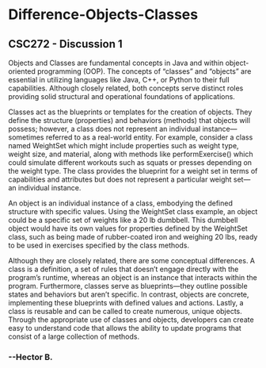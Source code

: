 # Difference-Objects-Classes
## CSC272 - Discussion 1
Objects and Classes are fundamental concepts in Java and within object-oriented programming (OOP). The concepts of “classes” and “objects” are essential in utilizing languages like Java, C++, or Python to their full capabilities. Although closely related, both concepts serve distinct roles providing solid structural and operational foundations of applications.

Classes act as the blueprints or templates for the creation of objects. They define the structure (properties) and behaviors (methods) that objects will possess; however, a class does not represent an individual instance—sometimes referred to as a real-world entity. For example, consider a class named WeightSet which might include properties such as weight type, weight size, and material, along with methods like performExercise() which could simulate different workouts such as squats or presses depending on the weight type. The class provides the blueprint for a weight set in terms of capabilities and attributes but does not represent a particular weight set—an individual instance.

An object is an individual instance of a class, embodying the defined structure with specific values. Using the WeightSet class example, an object could be a specific set of weights like a 20 lb dumbbell. This dumbbell object would have its own values for properties defined by the WeightSet class, such as being made of rubber-coated iron and weighing 20 lbs, ready to be used in exercises specified by the class methods.

Although they are closely related, there are some conceptual differences. A class is a definition, a set of rules that doesn’t engage directly with the program’s runtime, whereas an object is an instance that interacts within the program. Furthermore, classes serve as blueprints—they outline possible states and behaviors but aren’t specific. In contrast, objects are concrete, implementing these blueprints with defined values and actions. Lastly, a class is reusable and can be called to create numerous, unique objects. Through the appropriate use of classes and objects, developers can create easy to understand code that allows the ability to update programs that consist of a large collection of methods.

### --Hector B.
